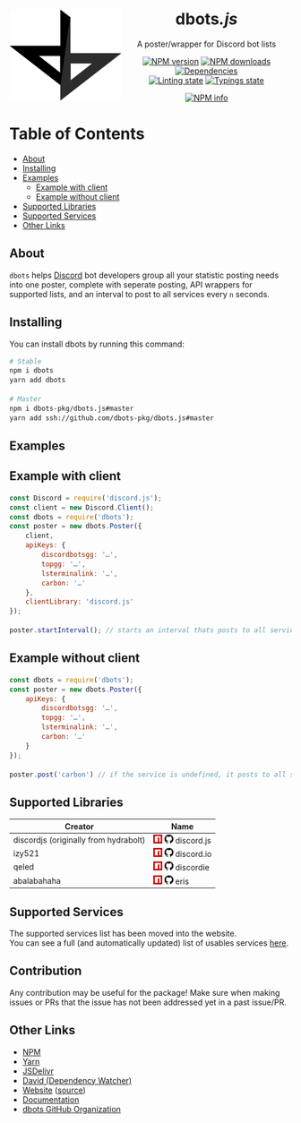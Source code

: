 <div align="center">
  <p>
    <img src="static/logo.png" alt="dbots logo" width="200" align="left" />
  </p>
  <h1>dbots<i>.js</i></h1>
  <p>A poster/wrapper for Discord bot lists</p>
  <p>
    <a href="https://www.npmjs.com/package/dbots"><img src="https://img.shields.io/npm/v/dbots.svg?maxAge=3600" alt="NPM version" /></a>
    <a href="https://www.npmjs.com/package/dbots"><img src="https://img.shields.io/npm/dt/dbots.svg?maxAge=3600" alt="NPM downloads" /></a>
    <a href="https://david-dm.org/dbots-pkg/dbots.js"><img src="https://img.shields.io/david/dbots-pkg/dbots.js.svg?maxAge=3600" alt="Dependencies" /></a>
    <br/>
    <a href="https://github.com/dbots-pkg/dbots.js/actions?query=workflow%3A%22Source+code+linting%22"><img src="https://github.com/dbots-pkg/dbots.js/workflows/Source%20code%20linting/badge.svg" alt="Linting state" /></a>
    <a href="https://github.com/dbots-pkg/dbots.js/actions?query=workflow%3A%22TS+definitions%22"><img src="https://github.com/dbots-pkg/dbots.js/workflows/TS%20definitions/badge.svg" alt="Typings state" /></a>
  </p>
  <p>
    <a href="https://nodei.co/npm/dbots/"><img src="https://nodei.co/npm/dbots.png" alt="NPM info" /></a>
  </p>
</div>

# Table of Contents
- [About](#about)
- [Installing](#installing)
- [Examples](#examples)
  - [Example with client](#example-with-client)
  - [Example without client](#example-without-client)
- [Supported Libraries](#supported-libraries)
- [Supported Services](#supported-services)
- [Other Links](#other-links)

## About
`dbots` helps [Discord](https://discordapp.com) bot developers group all your statistic posting needs into one poster, complete with seperate posting, API wrappers for supported lists, and an interval to post to all services every `n` seconds.

## Installing
You can install dbots by running this command:
```sh
# Stable
npm i dbots
yarn add dbots

# Master
npm i dbots-pkg/dbots.js#master
yarn add ssh://github.com/dbots-pkg/dbots.js#master
```

## Examples

## Example with client
```js
const Discord = require('discord.js');
const client = new Discord.Client();
const dbots = require('dbots');
const poster = new dbots.Poster({
    client,
    apiKeys: {
        discordbotsgg: '…',
        topgg: '…',
        lsterminalink: '…',
        carbon: '…'
    },
    clientLibrary: 'discord.js'
});

poster.startInterval(); // starts an interval thats posts to all services every 30 minutes
```

## Example without client
```js
const dbots = require('dbots');
const poster = new dbots.Poster({
    apiKeys: {
        discordbotsgg: '…',
        topgg: '…',
        lsterminalink: '…',
        carbon: '…'
    }
});

poster.post('carbon') // if the service is undefined, it posts to all services provided with a key
```

## Supported Libraries
Creator     | Name
----------- | -----
discordjs (originally from hydrabolt)   | [![npm](static/npm.png)](https://npmjs.com/discord.js) [![GitHub](static/github.png)](https://github.com/discordjs/discord.js) discord.js
izy521      | [![npm](static/npm.png)](https://npmjs.com/discord.io) [![GitHub](static/github.png)](https://github.com/izy521/discord.io) discord.io
qeled       | [![npm](static/npm.png)](https://npmjs.com/discordie) [![GitHub](static/github.png)](https://github.com/qeled/discordie) discordie
abalabahaha | [![npm](static/npm.png)](https://npmjs.com/eris) [![GitHub](static/github.png)](https://github.com/abalabahaha/eris) eris

## Supported Services
The supported services list has been moved into the website.  
You can see a full (and automatically updated) list of usables services [here](#/docs/main/master/general/services).

## Contribution
Any contribution may be useful for the package! Make sure when making issues or PRs that the issue has not been addressed yet in a past issue/PR.

## Other Links
- [NPM](https://npmjs.org/package/dbots)
- [Yarn](https://yarn.pm/dbots)
- [JSDelivr](https://www.jsdelivr.com/package/npm/dbots)
- [David (Dependency Watcher)](https://david-dm.org/dbots-pkg/dbots.js)
- [Website](https://dbots.js.org) ([source](https://github.com/dbots-pkg/dbots-pkg.github.io))
- [Documentation](https://dbots.js.org/#/docs)
- [dbots GitHub Organization](https://github.com/dbots-pkg)
